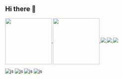 ## Hi there 👋

<a href="https://github.com/hamsteak1488">
  <img height=150 align="center" src="https://github-readme-stats.vercel.app/api?username=hamsteak1488&theme=highcontrast" />
</a>
<a href="https://github.com/hamsteak1488">
  <img height=150 align="center" src="https://github-readme-stats.vercel.app/api/top-langs/?username=hamsteak1488&layout=compact&theme=highcontrast" />
</a>

<a href="https://github.com/hamsteak1488">
  <img src="http://mazassumnida.wtf/api/v2/generate_badge?boj=woals1488"/>
</a>
<a href="https://github.com/hamsteak1488">
<img src="http://mazandi.herokuapp.com/api?handle=woals1488&theme=dark"/>
</a>

<img src="https://img.shields.io/badge/Spring Boot-6db33f?style=plastic&logo=Spring Boot&logoColor=white"/>

![js](https://img.shields.io/badge/C%2B%2B-00599C?style=for-the-badge&logo=c%2B%2B&logoColor=white)
![js](https://img.shields.io/badge/Java-ED8B00?style=for-the-badge&logo=openjdk&logoColor=white)
![js](https://img.shields.io/badge/Spring-6DB33F?style=for-the-badge&logo=spring&logoColor=white)
![js](https://img.shields.io/badge/MySQL-00000F?style=for-the-badge&logo=mysql&logoColor=white)
